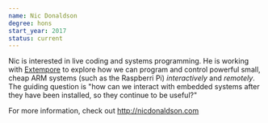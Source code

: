 ```yaml
---
name: Nic Donaldson
degree: hons
start_year: 2017
status: current
---
```


Nic is interested in live coding and systems programming. He is working with
[Extempore](https://github.com/digego/extempore) to explore how we can program
and control powerful small, cheap ARM systems (such as the Raspberri Pi)
*interactively* and *remotely*. The guiding question is "how can we interact
with embedded systems after they have been installed, so they continue to be
useful?"

For more information, check out <http://nicdonaldson.com>
